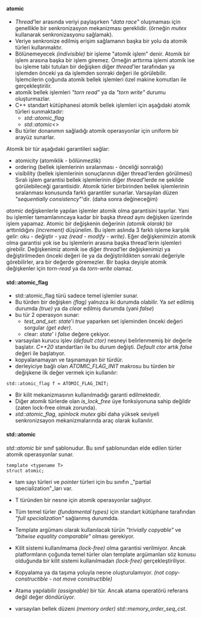 #### atomic

- _Thread_'ler arasında veriyi paylaşırken _"data race"_ oluşmaması için genellikle bir senkronizasyon mekanizması gereklidir. (örneğin _mutex_ kullanarak senkronizasyonu sağlamak).
- Veriye senkronize edilmiş erişim sağlamanın başka bir yolu da atomik türleri kullanmaktır.
- Bölünemeyecek _(indivisible)_ bir işleme "atomik işlem" denir. Atomik bir işlem arasına başka bir işlem giremez. Örneğin arttırma işlemi atomik ise bu işleme tabi tutulan bir değişken diğer _thread_'ler tarafından ya işlemden önceki ya da işlemden sonraki değeri ile görülebilir.
 İşlemcilerin çoğunda atomik bellek işlemleri özel makine komutları ile gerçekleştirilir.
- atomik bellek işlemleri _"torn read"_ ya da _"torn write"_ durumu oluşturmazlar.
- C++ standart kütüphanesi atomik bellek işlemleri için aşağıdaki atomik türleri sunmaktadır:
    - _std::atomic_flag_
    - _std::atomic_\<>
- Bu türler donanımın sağladığı atomik operasyonlar için uniform bir arayüz sunarlar.

Atomik bir tür aşağıdaki garantileri sağlar:
- atomicity (atomiklik - bölünmezlik)
- ordering (bellek işlemlerinin sıralanması - önceliği sonralığı)
- visibility (bellek işlemlerinin sonuçlarının diğer thread'lerden görülmesi)
Sıralı işlem garantisi bellek işlemlerinin diğer _thread_'lerde ne şekilde görülebileceği garantisidir. Atomik türler birbirinden bellek işlemlerinin sıralanması konusunda farklı garantiler sunarlar. Varsayılan düzen _"sequentially consistency_"'dir. (daha sonra değineceğim)

_atomic_  değişkenlerle yapılan işlemler atomik olma garantisini taşırlar. Yani bu işlemler tamamlanıncaya kadar bir başka _thread_ aynı değişken üzerinde işlem yapamaz. Atomic bir değişkenin değerinin _(atomik olarak)_ bir arttırıldığını _(increment)_ düşünelim. Bu işlem aslında 3 farklı işleme karşılık gelir: oku - değiştir - yaz _(read - modify - write)_. Eğer değişkenimizin atomik olma garantisi yok ise bu işlemlerin arasına başka thread'lerin işlemleri girebilir. Değişkenimiz atomik ise diğer _thread_'ler değişkenimizi ya değiştirilmeden önceki değeri ile ya da değiştirildikten sonraki değeriyle görebilirler, ara bir değerde göremezler. Bir başka deyişle atomik değişkenler için _torn-read_ ya da _torn-write_ olamaz. 


#### std::atomic_flag
- std::atomic_flag türü sadece temel işlemler sunar.
- Bu türden bir değişken _(flag)_ yalnızca iki durumda olabilir. Ya _set_ edilmiş durumda _(true)_ ya da _clear_ edilmiş durumda (yani _false_)
- bu tür 2 operasyon sunar:
	- _test_and_set_: _state_'i _true_ yaparken set işleminden önceki değeri sorgular _(get eder)_. 
	- clear: _state_' i _false_ değere çekiyor.
- varsayılan kurucu işlev _(default ctor)_ nesneyi belirlenmemiş bir değerle başlatır. _C++20_ standartları ile bu durum değişti. _Default ctor_ artık _false_ değeri ile başlatıyor.
- kopyalanamayan ve taşınamayan bir türdür.
- derleyiciye bağlı olan _ATOMIC_FLAG_INIT_ makrosu bu türden bir değişkene ilk değer vermek için kullanılır: 
```
std::atomic_flag f = ATOMIC_FLAG_INIT; 
```
- Bir kilit mekanizmasının kullanılmadığı garanti edilmektedir.
- Diğer atomik türlerde olan _is_lock_free_ üye fonksiyonuna sahip değildir (zaten lock-free olmak zorunda).
- _std::atomic_flag_, _spinlock mutex_ gibi daha yüksek seviyeli senkronizsayon mekanizmalarında araç olarak kullanılır.

#### std::atomic
_std::atomic_ bir sınıf şablonudur. Bu sınıf şablonundan elde edilen türler atomik operasyonlar sunar.

```
template <typename T>
struct atomic;
```
- tam sayı türleri ve _pointer_ türleri için bu sınıfın _"partial specialization"_ları var.

- T türünden bir nesne için atomik operasyonlar sağlıyor.
- Tüm temel türler _(fundamental types)_ için standart kütüphane tarafından _"full specialization"_ sağlanmış durumdda.
- Template argümanı olarak kullanılacak türün _"trivially copyable"_ ve _"bitwise equality comparable"_ olması gerekiyor.
- Kilit sistemi kullanılmama _(lock-free)_ olma garantisi verilmiyor. Ancak platformların çoğunda temel türler olan template argümanları söz konusu olduğunda bir kilit sistemi kullanılmadan _(lock-free)_ gerçekleştiriliyor.
- Kopyalama ya da taşıma yoluyla nesne oluşturulamıyor. _(not copy-constructible - not move constructible)_
- Atama yapılabilir _(assignable)_ bir tür. Ancak atama operatörü referans değil değer döndürüyor.
- varsayılan bellek düzeni _(memory order)_ _std::memory_order_seq_cst_.

